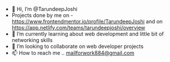 - 👋 Hi, I’m @TarundeepJoshi
- Projects done by me on - https://www.frontendmentor.io/profile/TarundeepJoshi and on https://app.netlify.com/teams/tarundeepjoshi/overview
- 🌱 I’m currently learning about web development and little bit of networking skills
- 💞️ I’m looking to collaborate on web developer projects
- 📫 How to reach me .. mailforwork884@gmail.com 

<!---
TarundeepJoshi/TarundeepJoshi is a ✨ special ✨ repository because its `README.md` (this file) appears on your GitHub profile.
You can click the Preview link to take a look at your changes.
--->
